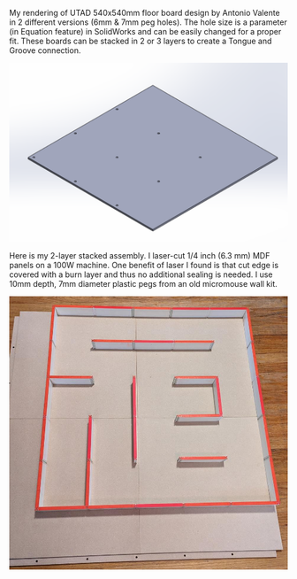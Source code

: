 My rendering of UTAD 540x540mm floor board design by Antonio Valente in 2 different versions (6mm & 7mm peg holes). 
The hole size is a parameter (in Equation feature) in SolidWorks and can be easily changed for a proper fit.
These boards can be stacked in 2 or 3 layers to create a Tongue and Groove connection.

![alt text](https://github.com/csunwc/UKMARSBOT/blob/main/maze-floor/view.png)

Here is my 2-layer stacked assembly.  I laser-cut 1/4 inch (6.3 mm) MDF panels on a 100W machine.
One benefit of laser I found is that cut edge is covered with a burn layer and thus no additional sealing is needed.
I use 10mm depth, 7mm diameter plastic pegs from an old micromouse wall kit.

![alt text](https://github.com/csunwc/UKMARSBOT/blob/main/maze-floor/assembly2.jpg)
